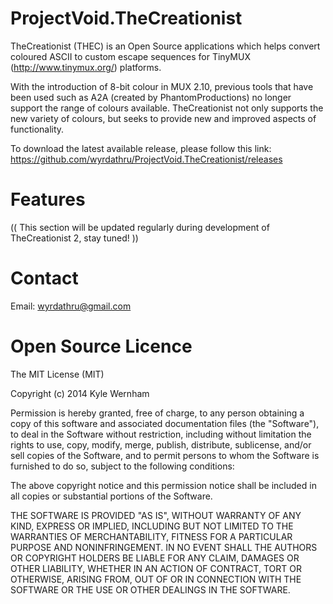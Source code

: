 ProjectVoid.TheCreationist
==========================

TheCreationist (THEC) is an Open Source applications which helps convert coloured ASCII to custom escape sequences for TinyMUX (http://www.tinymux.org/) platforms.

With the introduction of 8-bit colour in MUX 2.10, previous tools that have been used such as A2A (created by PhantomProductions) no longer support the range of colours available. TheCreationist not only supports the new variety of colours, but seeks to provide new and improved aspects of functionality.

To download the latest available release, please follow this link: https://github.com/wyrdathru/ProjectVoid.TheCreationist/releases

Features
========

(( This section will be updated regularly during development of TheCreationist 2, stay tuned! ))

Contact
=======

Email: wyrdathru@gmail.com

Open Source Licence
===================

The MIT License (MIT)

Copyright (c) 2014 Kyle Wernham

Permission is hereby granted, free of charge, to any person obtaining a copy
of this software and associated documentation files (the "Software"), to deal
in the Software without restriction, including without limitation the rights
to use, copy, modify, merge, publish, distribute, sublicense, and/or sell
copies of the Software, and to permit persons to whom the Software is
furnished to do so, subject to the following conditions:

The above copyright notice and this permission notice shall be included in
all copies or substantial portions of the Software.

THE SOFTWARE IS PROVIDED "AS IS", WITHOUT WARRANTY OF ANY KIND, EXPRESS OR
IMPLIED, INCLUDING BUT NOT LIMITED TO THE WARRANTIES OF MERCHANTABILITY,
FITNESS FOR A PARTICULAR PURPOSE AND NONINFRINGEMENT. IN NO EVENT SHALL THE
AUTHORS OR COPYRIGHT HOLDERS BE LIABLE FOR ANY CLAIM, DAMAGES OR OTHER
LIABILITY, WHETHER IN AN ACTION OF CONTRACT, TORT OR OTHERWISE, ARISING FROM,
OUT OF OR IN CONNECTION WITH THE SOFTWARE OR THE USE OR OTHER DEALINGS IN
THE SOFTWARE.
